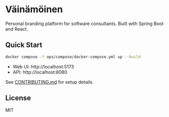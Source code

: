 # Väinämöinen

Personal branding platform for software consultants. Built with Spring Boot and React.

## Quick Start

```bash
docker compose -f ops/compose/docker-compose.yml up --build
```

- Web UI: http://localhost:5173
- API: http://localhost:8080

See [CONTRIBUTING.md](CONTRIBUTING.md) for setup details.

## License

MIT

